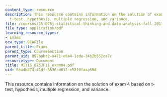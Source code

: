 ```yaml
---
content_type: resource
description: This resource contains information on the solution of exam 4 based on
  t-test, hypothesis, multiple regression, and variance.
file: /courses/15-075j-statistical-thinking-and-data-analysis-fall-2011/8ea4b87441df8636d013e58f0faaa68d_MIT15_075JF11_exam04.pdf
file_type: application/pdf
learning_resource_types:
- Exams
ocw_type: OCWFile
parent_title: Exams
parent_type: CourseSection
parent_uid: 097babe2-9471-e6a4-1cde-34b2b552ca7c
resourcetype: Document
title: MIT15_075JF11_exam04.pdf
uid: 8ea4b874-41df-8636-d013-e58f0faaa68d
---
```

This resource contains information on the solution of exam 4 based on t-test, hypothesis, multiple regression, and variance.

